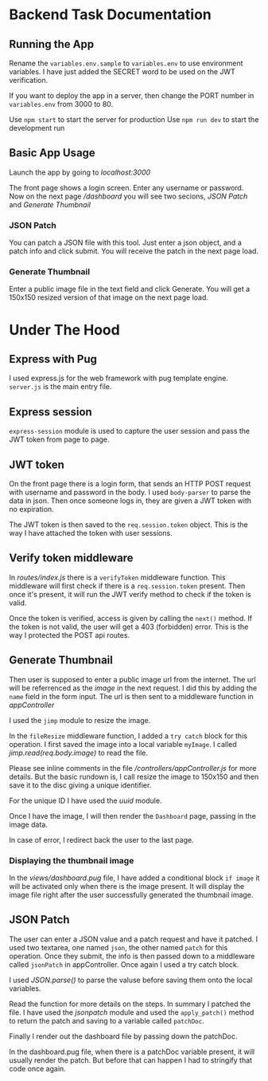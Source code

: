# Backend Task Documentation

## Running the App

Rename the `variables.env.sample` to `variables.env` to use environment variables. I have just added the SECRET word to be used on the JWT verification.

If you want to deploy the app in a server, then change the PORT number in `variables.env` from 3000 to 80.

Use `npm start` to start the server for production
Use `npm run dev` to start the development run

## Basic App Usage

Launch the app by going to _localhost:3000_

The front page shows a login screen. Enter any username or password. Now on the next page _/dashboard_ you will see two secions, _JSON Patch_ and _Generate Thumbnail_

### JSON Patch

You can patch a JSON file with this tool. Just enter a json object, and a patch info and click submit. You will receive the patch in the next page load.

### Generate Thumbnail

Enter a public image file in the text field and click Generate. You will get a 150x150 resized version of that image on the next page load.

# Under The Hood

## Express with Pug

I used express.js for the web framework with pug template engine. `server.js` is the main entry file.

## Express session

`express-session` module is used to capture the user session and pass the JWT token from page to page.

## JWT token

On the front page there is a login form, that sends an HTTP POST request with username and password in the body. I used `body-parser` to parse the data in json. Then once someone logs in, they are given a JWT token with no expiration.

The JWT token is then saved to the `req.session.token` object. This is the way I have attached the token with user sessions.

## Verify token middleware

In _routes/index.js_ there is a `verifyToken` middleware function. This middleware will first check if there is a `req.session.token` present. Then once it's present, it will run the JWT verify method to check if the token is valid.

Once the token is verified, access is given by calling the `next()` method. If the token is not valid, the user will get a 403 (forbidden) error. This is the way I protected the POST api routes.

## Generate Thumbnail

Then user is supposed to enter a public image url from the internet. The url will be referrenced as the _image_ in the next request. I did this by adding the `name` field in the form input. The url is then sent to a middleware function in _appController_

I used the `jimp` module to resize the image.

In the `fileResize` middleware function, I added a `try catch` block for this operation. I first saved the image into a local variable `myImage`. I called _jimp.read(req.body.image)_ to read the file.

Please see inline comments in the file _/controllers/appController.js_ for more details. But the basic rundown is, I call resize the image to 150x150 and then save it to the disc giving a unique identifier.

For the unique ID I have used the _uuid_ module.

Once I have the image, I will then render the `Dashboard` page, passing in the image data.

In case of error, I redirect back the user to the last page.

### Displaying the thumbnail image

In the _views/dashboard.pug_ file, I have added a conditional block `if image` it will be activated only when there is the image present. It will display the image file right after the user successfully generated the thumbnail image.

## JSON Patch

The user can enter a JSON value and a patch request and have it patched. I used two textarea, one named `json`, the other named `patch` for this operation. Once they submit, the info is then passed down to a middleware called `jsonPatch` in appController. Once again I used a try catch block.

I used _JSON.parse()_ to parse the valuse before saving them onto the local variables.

Read the function for more details on the steps. In summary I patched the file. I have used the _jsonpatch_ module and used the `apply_patch()` method to return the patch and saving to a variable called `patchDoc`.

Finally I render out the dashboard file by passing down the patchDoc.

In the dashboard.pug file, when there is a patchDoc variable present, it will usually render the patch. But before that can happen I had to stringify that code once again.
